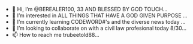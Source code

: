 - 👋 Hi, I’m @BEREALER100, 33 AND BLESSED BY GOD TOUCH...
- 👀 I’m interested in ALL THINGS THAT HAVE A GOD GIVEN PURPOSE ...
- 🌱 I’m currently learning CODEWORD#'s and the diverse news today ...
- 💞️ I’m looking to collaborate on with a civil law profesional today 8/30...
- 📫 How to reach me trubeetold88...

<!---
BEREALER100/BEREALER100 is a ✨ special ✨ repository because its `README.md` (this file) appears on your GitHub profile.
You can click the Preview link to take a look at your changes.
--->
